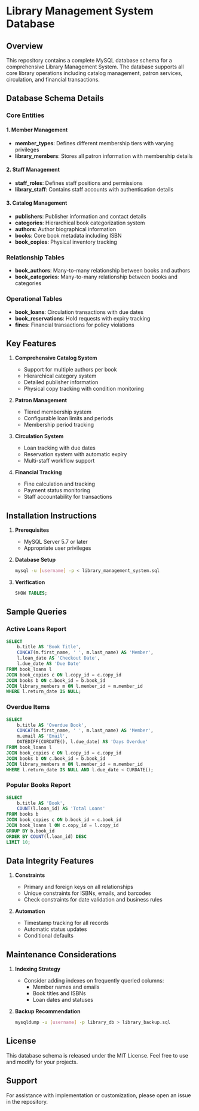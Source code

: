 # Library Management System Database 

## Overview
This repository contains a complete MySQL database schema for a comprehensive Library Management System. The database supports all core library operations including catalog management, patron services, circulation, and financial transactions.

## Database Schema Details

### Core Entities

#### 1. Member Management
- **member_types**: Defines different membership tiers with varying privileges
- **library_members**: Stores all patron information with membership details

#### 2. Staff Management
- **staff_roles**: Defines staff positions and permissions
- **library_staff**: Contains staff accounts with authentication details

#### 3. Catalog Management
- **publishers**: Publisher information and contact details
- **categories**: Hierarchical book categorization system
- **authors**: Author biographical information
- **books**: Core book metadata including ISBN
- **book_copies**: Physical inventory tracking

### Relationship Tables
- **book_authors**: Many-to-many relationship between books and authors
- **book_categories**: Many-to-many relationship between books and categories

### Operational Tables
- **book_loans**: Circulation transactions with due dates
- **book_reservations**: Hold requests with expiry tracking
- **fines**: Financial transactions for policy violations

## Key Features

1. **Comprehensive Catalog System**
   - Support for multiple authors per book
   - Hierarchical category system
   - Detailed publisher information
   - Physical copy tracking with condition monitoring

2. **Patron Management**
   - Tiered membership system
   - Configurable loan limits and periods
   - Membership period tracking

3. **Circulation System**
   - Loan tracking with due dates
   - Reservation system with automatic expiry
   - Multi-staff workflow support

4. **Financial Tracking**
   - Fine calculation and tracking
   - Payment status monitoring
   - Staff accountability for transactions

## Installation Instructions

1. **Prerequisites**
   - MySQL Server 5.7 or later
   - Appropriate user privileges

2. **Database Setup**
   ```bash
   mysql -u [username] -p < library_management_system.sql
   ```

3. **Verification**
   ```sql
   SHOW TABLES;
   ```

## Sample Queries

### Active Loans Report
```sql
SELECT 
    b.title AS 'Book Title',
    CONCAT(m.first_name, ' ', m.last_name) AS 'Member',
    l.loan_date AS 'Checkout Date',
    l.due_date AS 'Due Date'
FROM book_loans l
JOIN book_copies c ON l.copy_id = c.copy_id
JOIN books b ON c.book_id = b.book_id
JOIN library_members m ON l.member_id = m.member_id
WHERE l.return_date IS NULL;
```

### Overdue Items
```sql
SELECT 
    b.title AS 'Overdue Book',
    CONCAT(m.first_name, ' ', m.last_name) AS 'Member',
    m.email AS 'Email',
    DATEDIFF(CURDATE(), l.due_date) AS 'Days Overdue'
FROM book_loans l
JOIN book_copies c ON l.copy_id = c.copy_id
JOIN books b ON c.book_id = b.book_id
JOIN library_members m ON l.member_id = m.member_id
WHERE l.return_date IS NULL AND l.due_date < CURDATE();
```

### Popular Books Report
```sql
SELECT 
    b.title AS 'Book',
    COUNT(l.loan_id) AS 'Total Loans'
FROM books b
JOIN book_copies c ON b.book_id = c.book_id
JOIN book_loans l ON c.copy_id = l.copy_id
GROUP BY b.book_id
ORDER BY COUNT(l.loan_id) DESC
LIMIT 10;
```

## Data Integrity Features

1. **Constraints**
   - Primary and foreign keys on all relationships
   - Unique constraints for ISBNs, emails, and barcodes
   - Check constraints for date validation and business rules

2. **Automation**
   - Timestamp tracking for all records
   - Automatic status updates
   - Conditional defaults

## Maintenance Considerations

1. **Indexing Strategy**
   - Consider adding indexes on frequently queried columns:
     - Member names and emails
     - Book titles and ISBNs
     - Loan dates and statuses

2. **Backup Recommendation**
   ```bash
   mysqldump -u [username] -p library_db > library_backup.sql
   ```

## License
This database schema is released under the MIT License. Feel free to use and modify for your projects.

## Support
For assistance with implementation or customization, please open an issue in the repository.